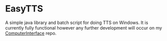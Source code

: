 # EasyTTS
A simple java library and batch script for doing TTS on Windows. It is currently fully functional however any further development will occur on my [ComputerInterface](https://github.com/david476/ComputerInterfacing) repo.
